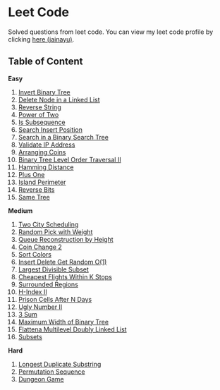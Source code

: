 # Leet Code
Solved questions from leet code. You can view my leet code profile by clicking [here (jainayu)](https://leetcode.com/jainayu/).

## Table of Content

**Easy**
1. [Invert Binary Tree](https://github.com/jainayu/Leet-Code/blob/master/June2020LeetCodingChallenge/Week%201:%20June%201st%E2%80%93June%207th/InvertBinaryTree.cpp "InvertBinaryTree.cpp") 
2. [Delete Node in a Linked List](https://github.com/jainayu/Leet-Code/blob/master/June2020LeetCodingChallenge/Week%201:%20June%201st%E2%80%93June%207th/DeleteNodeinaLinkedList.cpp "DeleteNodeinaLinkedList.cpp")
3. [Reverse String](https://github.com/jainayu/Leet-Code/blob/master/June2020LeetCodingChallenge/Week%201:%20June%201st%E2%80%93June%207th/ReverseString.cpp "ReverseString.cpp")
4. [Power of Two](https://github.com/jainayu/Leet-Code/blob/master/June2020LeetCodingChallenge/Week%202:%20June%208th%E2%80%93June%2014th/PowerofTwo.cpp "PowerofTwo.cpp")
5. [Is Subsequence](https://github.com/jainayu/Leet-Code/blob/master/June2020LeetCodingChallenge/Week%202:%20June%208th%E2%80%93June%2014th/IsSubsequence.cpp "IsSubsequence.cpp")
6. [Search Insert Position](https://github.com/jainayu/Leet-Code/blob/master/June2020LeetCodingChallenge/Week%202:%20June%208th%E2%80%93June%2014th/SearchInsertPosition.cpp "SearchInsertPosition.cpp")
7. [Search in a Binary Search Tree](https://github.com/jainayu/Leet-Code/blob/master/June2020LeetCodingChallenge/Week%203:%20June%2015th%E2%80%93June%2021st/SearchinaBinarySearchTree.cpp "SearchinaBinarySearchTree.cpp")
8. [Validate IP Address](https://github.com/jainayu/Leet-Code/blob/master/June2020LeetCodingChallenge/Week%203:%20June%2015th%E2%80%93June%2021st/ValidateIPAddress.cpp)
9. [Arranging Coins](https://github.com/jainayu/Leet-Code/blob/master/July2020LeetCodingChallenge/Week%201:%20July%201st%20-%20July%207th/ArrangingCoins.cpp "ArrangingCoins.cpp")
10. [Binary Tree Level Order Traversal II](https://github.com/jainayu/Leet-Code/blob/master/July2020LeetCodingChallenge/Week%201:%20July%201st%20-%20July%207th/BinaryTreeLevelOrderTraversalII.cpp "BinaryTreeLevelOrderTraversalII.cpp")
11. [Hamming Distance](https://github.com/jainayu/Leet-Code/blob/master/July2020LeetCodingChallenge/Week%201:%20July%201st%20-%20July%207th/HammingDistance.cpp "HammingDistance.cpp")
12. [Plus One](https://github.com/jainayu/Leet-Code/blob/master/July2020LeetCodingChallenge/Week%201:%20July%201st%20-%20July%207th/PlusOne.cpp "PlusOne.cpp")
13. [Island Perimeter](https://github.com/jainayu/Leet-Code/blob/master/July2020LeetCodingChallenge/Week%201:%20July%201st%20-%20July%207th/IslandPerimeter.cpp "IslandPerimeter.cpp")
14. [Reverse Bits](https://github.com/jainayu/Leet-Code/blob/master/July2020LeetCodingChallenge/Week%202:%20July%208th%20-%20July%2014th/ReverseBits.cpp "ReverseBits.cpp")
15. [Same Tree](https://github.com/jainayu/Leet-Code/blob/master/July2020LeetCodingChallenge/Week%202:%20July%208th%20-%20July%2014th/SameTree.cpp "SameTree.cpp")

**Medium**
1. [Two City Scheduling](https://github.com/jainayu/Leet-Code/blob/master/June2020LeetCodingChallenge/Week%201:%20June%201st%E2%80%93June%207th/TwoCityScheduling.cpp "TwoCityScheduling.cpp")
2. [Random Pick with Weight](https://github.com/jainayu/Leet-Code/blob/master/June2020LeetCodingChallenge/Week%201:%20June%201st%E2%80%93June%207th/RandomPickwithWeight.cpp "RandomPickwithWeight.cpp")
3. [Queue Reconstruction by Height](https://github.com/jainayu/Leet-Code/blob/master/June2020LeetCodingChallenge/Week%201:%20June%201st%E2%80%93June%207th/QueueReconstructionbyHeight.cpp "QueueReconstructionbyHeight.cpp")
4. [Coin Change 2](https://github.com/jainayu/Leet-Code/blob/master/June2020LeetCodingChallenge/Week%201:%20June%201st%E2%80%93June%207th/CoinChange2.cpp "CoinChange2.cpp")
5. [Sort Colors](https://github.com/jainayu/Leet-Code/blob/master/June2020LeetCodingChallenge/Week%202:%20June%208th%E2%80%93June%2014th/SortColors.cpp)
6. [Insert Delete Get Random O(1)](https://github.com/jainayu/Leet-Code/blob/master/June2020LeetCodingChallenge/Week%202:%20June%208th%E2%80%93June%2014th/InsertDeleteGetRandomO(1).java "InsertDeleteGetRandomO(1).java")
7. [Largest Divisible Subset](https://github.com/jainayu/Leet-Code/blob/master/June2020LeetCodingChallenge/Week%202:%20June%208th%E2%80%93June%2014th/LargestDivisibleSubset.cpp "LargestDivisibleSubset.cpp")
8. [Cheapest Flights Within K Stops](https://github.com/jainayu/Leet-Code/blob/master/June2020LeetCodingChallenge/Week%202:%20June%208th%E2%80%93June%2014th/CheapestFlightsWithinKStops.cpp "CheapestFlightsWithinKStops.cpp")
9. [Surrounded Regions](https://github.com/jainayu/Leet-Code/blob/master/June2020LeetCodingChallenge/Week%203:%20June%2015th%E2%80%93June%2021st/SurroundedRegions.cpp)
10. [H-Index II](https://github.com/jainayu/Leet-Code/blob/master/June2020LeetCodingChallenge/Week%203:%20June%2015th%E2%80%93June%2021st/H-IndexII.cpp)
11. [Prison Cells After N Days](https://github.com/jainayu/Leet-Code/blob/master/July2020LeetCodingChallenge/Week%201:%20July%201st%20-%20July%207th/PrisonCellsAfterNDays.cpp "PrisonCellsAfterNDays.cpp")
12. [Ugly Number II](https://github.com/jainayu/Leet-Code/blob/master/July2020LeetCodingChallenge/Week%201:%20July%201st%20-%20July%207th/UglyNumberII.cpp "UglyNumberII.cpp")
13. [3 Sum](https://github.com/jainayu/Leet-Code/blob/master/July2020LeetCodingChallenge/Week%202:%20July%208th%20-%20July%2014th/3Sum.cpp "3Sum.cpp")
14. [Maximum Width of Binary Tree](https://github.com/jainayu/Leet-Code/blob/master/July2020LeetCodingChallenge/Week%202:%20July%208th%20-%20July%2014th/MaximumWidthofBinaryTree.cpp "MaximumWidthofBinaryTree.cpp")
15. [Flattena Multilevel Doubly Linked List](https://github.com/jainayu/Leet-Code/blob/master/July2020LeetCodingChallenge/Week%202:%20July%208th%20-%20July%2014th/FlattenaMultilevelDoublyLinkedList.cpp "FlattenaMultilevelDoublyLinkedList.cpp")
16. [Subsets](https://github.com/jainayu/Leet-Code/blob/master/July2020LeetCodingChallenge/Week%202:%20July%208th%20-%20July%2014th/Subsets.cpp "Subsets.cpp")

**Hard**
1. [Longest Duplicate Substring](https://github.com/jainayu/Leet-Code/blob/master/June2020LeetCodingChallenge/Week%203:%20June%2015th%E2%80%93June%2021st/LongestDuplicateSubstring.cpp "LongestDuplicateSubstring.cpp")
2. [Permutation Sequence](https://github.com/jainayu/Leet-Code/blob/master/June2020LeetCodingChallenge/Week%203:%20June%2015th%E2%80%93June%2021st/PermutationSequence.cpp "PermutationSequence.cpp")
3. [Dungeon Game](https://github.com/jainayu/Leet-Code/blob/master/June2020LeetCodingChallenge/Week%203:%20June%2015th%E2%80%93June%2021st/DungeonGame.cpp "DungeonGame.cpp")
    
